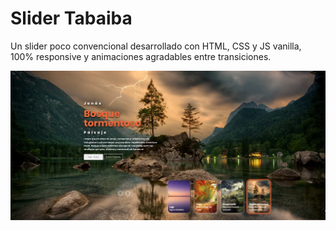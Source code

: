 # Slider Tabaiba

Un slider poco convencional desarrollado con HTML, CSS y JS vanilla, 100% responsive y animaciones agradables entre transiciones.

<img src="/public/image/slider-tabaiba.webp" alt="Captura de imagen Slider Tabaiba"/>